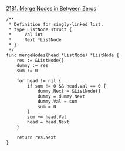 [2181. Merge Nodes in Between Zeros](https://leetcode.com/problems/merge-nodes-in-between-zeros/)

```
/**
 * Definition for singly-linked list.
 * type ListNode struct {
 *     Val int
 *     Next *ListNode
 * }
 */
func mergeNodes(head *ListNode) *ListNode {
    res := &ListNode{}
    dummy := res
    sum := 0

    for head != nil {
        if sum != 0 && head.Val == 0 {
            dummy.Next = &ListNode{}
            dummy = dummy.Next
            dummy.Val = sum
            sum = 0
        }
        sum += head.Val
        head = head.Next
    }

    return res.Next
}
```